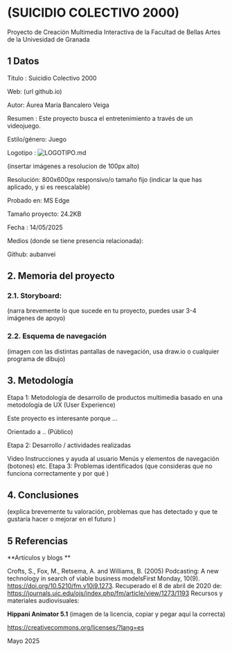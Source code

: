 # (SUICIDIO COLECTIVO 2000)
Proyecto de Creación Multimedia Interactiva de la Facultad de Bellas Artes de la Univesidad de Granada

## 1 Datos
Titulo : Suicidio Colectivo 2000

Web: (url github.io)

Autor: Áurea María Bancalero Veiga

Resumen : Este proyecto busca el entretenimiento a través de un videojuego.

Estilo/género: Juego

Logotipo : ![LOGOTIPO](https://github.com/user-attachments/assets/4c0f9a56-e3b4-42d7-ba2c-d8150d911233).md


(insertar imágenes a resolucion de 100px alto)

Resolución: 800x600px responsivo/o tamaño fijo (indicar la que has aplicado, y si es reescalable)

Probado en: MS Edge

Tamaño proyecto: 24.2KB

Fecha : 14/05/2025

Medios (donde se tiene presencia relacionada):

Github: aubanvei

## 2. Memoria del proyecto
### 2.1. Storyboard:
(narra brevemente lo que sucede en tu proyecto, puedes usar 3-4 imágenes de apoyo)

### 2.2. Esquema de navegación
(imagen con las distintas pantallas de navegación, usa draw.io o cualquier programa de dibujo)

## 3. Metodología

Etapa 1: Metodología de desarrollo de productos multimedia basado en una metodología de UX (User Experience)

Este proyecto es interesante porque ...

Orientado a .. (Público)

Etapa 2: Desarrollo / actividades realizadas

Video
Instrucciones y ayuda al usuario
Menús y elementos de navegación (botones)
etc.
Etapa 3: Problemas identificados
(que consideras que no funciona correctamente y por qué )

## 4. Conclusiones
(explica brevemente tu valoración, problemas que has detectado y que te gustaría hacer o mejorar en el futuro )

## 5 Referencias
**Artículos y blogs **

Crofts, S., Fox, M., Retsema, A. and Williams, B. (2005) Podcasting: A new technology in search of viable business modelsFirst Monday, 10(9). https://doi.org/10.5210/fm.v10i9.1273. Recuperado el 8 de abril de 2020 de: https://journals.uic.edu/ojs/index.php/fm/article/view/1273/1193
Recursos y materiales audiovisuales:

**Hippani Animator 5.1**
(imagen de la licencia, copiar y pegar aquí la correcta)

https://creativecommons.org/licenses/?lang=es

Mayo 2025

